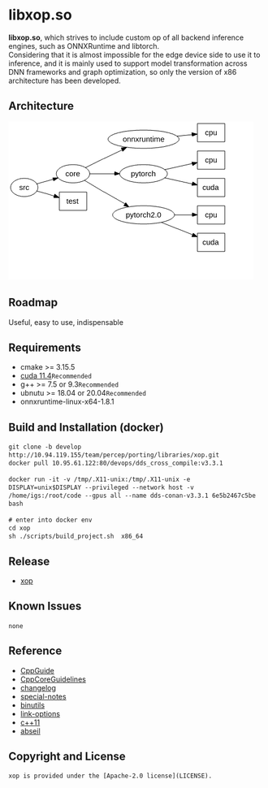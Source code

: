 # libxop.so  

**libxop.so**, which strives to include custom op of all backend inference engines, such as ONNXRuntime and libtorch.     
Considering that it is almost impossible for the edge device side to use it to inference, and it is mainly used to support model transformation across DNN frameworks and graph optimization, so only the version of x86 architecture has been developed.

## Architecture  
![Architecture](./doc/Architecture-src.png)  

## Roadmap   
Useful, easy to use, indispensable    

## Requirements  
* cmake >= 3.15.5     
* [cuda 11.4](https://developer.nvidia.com/cuda-11.4-download-archive)`Recommended`   
* g++ >= 7.5 or 9.3`Recommended`    
* ubnutu >= 18.04 or 20.04`Recommended`  
* onnxruntime-linux-x64-1.8.1      

## Build and Installation (docker)   

```
git clone -b develop http://10.94.119.155/team/percep/porting/libraries/xop.git   
docker pull 10.95.61.122:80/devops/dds_cross_compile:v3.3.1 

docker run -it -v /tmp/.X11-unix:/tmp/.X11-unix -e DISPLAY=unix$DISPLAY --privileged --network host -v /home/igs:/root/code --gpus all --name dds-conan-v3.3.1 6e5b2467c5be bash

# enter into docker env 
cd xop  
sh ./scripts/build_project.sh  x86_64  
```  
## Release   
* [xop](http://10.94.119.155/team/percep/porting/libraries/xop/-/tree/develop)   

## Known Issues   
```  
none     

```  
## Reference     
* [CppGuide](https://google.github.io/styleguide/cppguide.html)     
* [CppCoreGuidelines](https://github.com/isocpp/CppCoreGuidelines/blob/master/CppCoreGuidelines.md#t42-use-template-aliases-to-simplify-notation-and-hide-implementation-details)   
* [changelog](https://keepachangelog.com/en/1.0.0/)  
* [special-notes](https://topic.alibabacloud.com/a/special-notes-todo-font-classtopic-s-color00c1defixmefont-xxx_8_8_31405478.html)   
* [binutils](https://sourceware.org/binutils/docs/ld/Options.html)  
* [link-options](https://gcc.gnu.org/onlinedocs/gcc/Link-Options.html#Link-Options)   
* [c++11](http://en.wikipedia.org/wiki/C++11)   
* [abseil](https://github.com/abseil/abseil-cpp)    

## Copyright and License   
```
xop is provided under the [Apache-2.0 license](LICENSE).  
```

